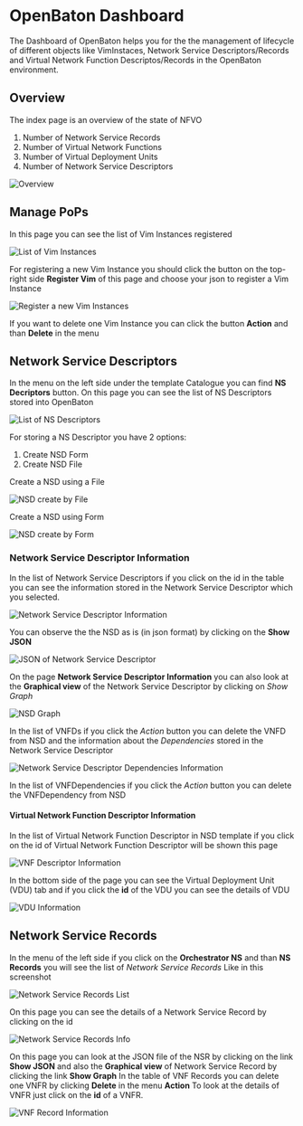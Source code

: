 # OpenBaton Dashboard
The Dashboard of OpenBaton helps you for the the management of lifecycle of different objects like 
VimInstaces, Network Service Descriptors/Records and Virtual Network Function Descriptos/Records in the OpenBaton environment.


## Overview
The index page is an overview of the state of NFVO 
 
 1. Number of Network Service Records
 2. Number of Virtual Network Functions
 3. Number of Virtual Deployment Units
 4. Number of Network Service Descriptors

![Overview][overview.png]


## Manage PoPs
In this page you can see the list of Vim Instances registered

![List of Vim Instances][vimpage.png]

For registering a new Vim Instance you should click the button on the top-right side **Register Vim** of this page and choose your json to register a Vim Instance

![Register a new Vim Instances][registeraNewVim.png]

If you want to delete one Vim Instance you can click the button **Action** and than **Delete** in the menu

## Network Service Descriptors
In the menu on the left side under the template Catalogue you can find **NS Decriptors** button.
On this page you can see the list of NS Descriptors stored into OpenBaton

![List of NS Descriptors][NSDlist.png]


For storing a NS Descriptor you have 2 options:

1. Create NSD Form
2. Create NSD File


Create a NSD using a File

![NSD create by File][NSDcreateFile.png]


Create a NSD using Form

![NSD create by Form][NSDcreateForm.png]

### Network Service Descriptor Information
In the list of Network Service Descriptors if you click on the id in the table you can see the information
stored in the Network Service Descriptor which you selected.

![Network Service Descriptor Information][VNFDescriptorInformation.png]

You can observe the the NSD as is (in json format) by clicking on the **Show JSON**

![JSON of Network Service Descriptor][JSONofNSR.png]

On the page **Network Service Descriptor Information** you can also look at the **Graphical view** of the Network Service Descriptor 
by clicking on *Show Graph*

![NSD Graph][NSDgraph.png]

In the list of VNFDs if you click the *Action* button you can delete the VNFD from NSD
and the information about the *Dependencies* stored in the Network Service Descriptor

![Network Service Descriptor Dependencies Information][VNFDlistintoNSD1.png]

In the list of VNFDependencies if you click the *Action* button you can delete the VNFDependency from NSD


#### Virtual Network Function Descriptor Information
In the list of Virtual Network Function Descriptor in NSD template if you click on the id of Virtual Network Function Descriptor will be shown this page

![VNF Descriptor Information][VNFDescriptorInformation.png]

In the bottom side of the page you can see the Virtual Deployment Unit (VDU) tab and if you click the **id** of the 
VDU you can see the details of VDU

![VDU Information][VDUInformation.png]

## Network Service Records 

In the menu of the left side if you click on the **Orchestrator NS** and than **NS Records** you will see the list of *Network Service Records*
Like in this screenshot 

![Network Service Records List ][NetworkServiceRecordsList.png]

On this page you can see the details of a Network Service Record by clicking on the id

![Network Service Records Info ][NSRinfo.png]

On this page you can look at the JSON file of the NSR by clicking on the link **Show JSON** and also the **Graphical view** 
of Network Service Record by clicking the link **Show Graph**
In the table of VNF Records you can delete one VNFR by clicking **Delete** in the menu **Action**
To look at the details of VNFR just click on the **id** of a VNFR.

![VNF Record Information][VNFRecordInformation.png]


[overview.png]:images/overview.png
[vimpage.png]:images/vimpage.png
[registeraNewVim.png]:images/registeraNewVim.png
[NSDlist.png]:images/NSDlist.png
[NSDcreateFile.png]:images/NSDcreateFile.png
[NSDcreateForm.png]:images/NSDcreateForm.png
[VNFDlistintoNSD.png]:images/VNFDlistintoNSD.png
[VNFDlistintoNSD1.png]:images/VNFDlistintoNSD1.png
[VNFDescriptorInformation.png]:images/VNFDescriptorInformation.png
[JSONofNSR.png]:images/JSONofNSR.png
[NSDgraph.png]:images/NSDgraph.png
[VNFDescriptorInformation.png]:images/VNFDescriptorInformation.png
[VDUInformation.png]:images/VDUInformation.png
[NetworkServiceRecordsList.png]:images/NetworkServiceRecordsList.png
[NSRinfo.png]:images/NSRinfo.png
[VNFRecordInformation.png]:images/VNFRecordInformation.png